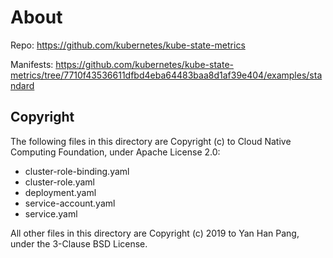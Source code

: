 # About

Repo: https://github.com/kubernetes/kube-state-metrics

Manifests: https://github.com/kubernetes/kube-state-metrics/tree/7710f43536611dfbd4eba64483baa8d1af39e404/examples/standard


## Copyright

The following files in this directory are Copyright (c) to Cloud Native Computing Foundation, under Apache License 2.0:

- cluster-role-binding.yaml
- cluster-role.yaml
- deployment.yaml
- service-account.yaml
- service.yaml

All other files in this directory are Copyright (c) 2019 to Yan Han Pang, under the 3-Clause BSD License.

